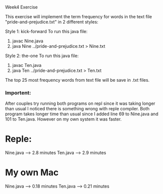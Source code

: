 Week4 Exercise

This exercise will implement the term frequency for words in the text file "pride-and-prejudice.txt" in 2 different styles:

Style 1: kick-forward 
To run this java file:
1) javac Nine.java
2) java Nine ../pride-and-prejudice.txt > Nine.txt

Style 2: the-one 
To run this java file:
1) javac Ten.java
2) java Ten ../pride-and-prejudice.txt > Ten.txt

The top 25 most frequency words from text file will be save in .txt files.

### Importent:
After couples try running both programs on repl since it was taking longer than usual I noticed there is something wrong with reple compiler. Both program takes longer time than usual since I added line 69 to Nine.java and 101 to Ten.java. However on my own system it was faster. 

# Reple:
Nine.java  --> 2.8 minutes
Ten.java   --> 2.9 minutes

# My own Mac
Nine.java  --> 0.18 minutes
Ten.java   --> 0.21 minutes

